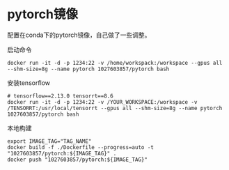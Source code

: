 # pytorch镜像
配置在conda下的pytorch镜像，自己做了一些调整。

启动命令
```
docker run -it -d -p 1234:22 -v /home/workspack:/workspace --gpus all --shm-size=8g --name pytorch 1027603857/pytorch bash
```
安装tensorflow
```
# tensorflow==2.13.0 tensorrt==8.6
docker run -it -d -p 1234:22 -v /YOUR_WORKSPACE:/workspace -v /TENSORRT:/usr/local/tensorrt --gpus all --shm-size=8g --name pytorch 1027603857/pytorch bash
```

本地构建
```
export IMAGE_TAG="TAG_NAME"
docker build -f ./Dockerfile --progress=auto -t "1027603857/pytorch:${IMAGE_TAG}" .
docker push "1027603857/pytorch:${IMAGE_TAG}"
```
